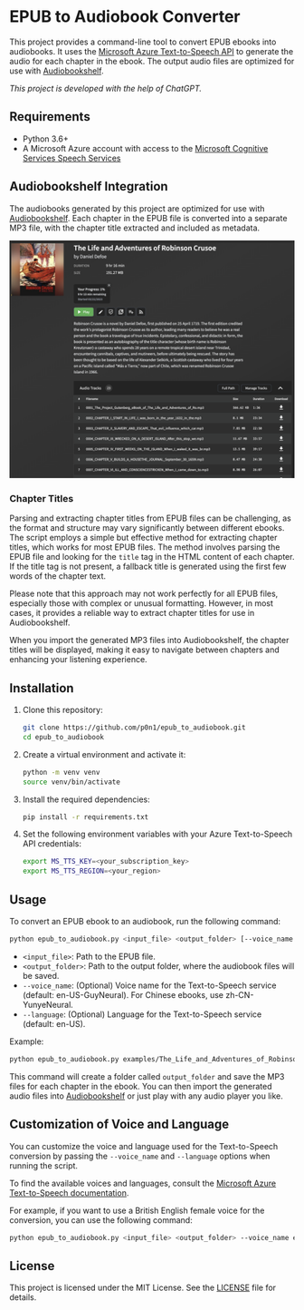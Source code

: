 # EPUB to Audiobook Converter

This project provides a command-line tool to convert EPUB ebooks into audiobooks. It uses the [Microsoft Azure Text-to-Speech API](https://learn.microsoft.com/en-us/azure/cognitive-services/speech-service/rest-text-to-speech) to generate the audio for each chapter in the ebook. The output audio files are optimized for use with [Audiobookshelf](https://github.com/advplyr/audiobookshelf).

*This project is developed with the help of ChatGPT.*

## Requirements

- Python 3.6+
- A Microsoft Azure account with access to the [Microsoft Cognitive Services Speech Services](https://portal.azure.com/#create/Microsoft.CognitiveServicesSpeechServices)

## Audiobookshelf Integration

The audiobooks generated by this project are optimized for use with [Audiobookshelf](https://github.com/advplyr/audiobookshelf). Each chapter in the EPUB file is converted into a separate MP3 file, with the chapter title extracted and included as metadata.

![demo](./examples/audiobookshelf.png)

### Chapter Titles

Parsing and extracting chapter titles from EPUB files can be challenging, as the format and structure may vary significantly between different ebooks. The script employs a simple but effective method for extracting chapter titles, which works for most EPUB files. The method involves parsing the EPUB file and looking for the `title` tag in the HTML content of each chapter. If the title tag is not present, a fallback title is generated using the first few words of the chapter text.

Please note that this approach may not work perfectly for all EPUB files, especially those with complex or unusual formatting. However, in most cases, it provides a reliable way to extract chapter titles for use in Audiobookshelf.

When you import the generated MP3 files into Audiobookshelf, the chapter titles will be displayed, making it easy to navigate between chapters and enhancing your listening experience.

## Installation

1. Clone this repository:

    ```bash
    git clone https://github.com/p0n1/epub_to_audiobook.git
    cd epub_to_audiobook
    ```

2. Create a virtual environment and activate it:

    ```bash
    python -m venv venv
    source venv/bin/activate
    ```

3. Install the required dependencies:

    ```bash
    pip install -r requirements.txt
    ```

4. Set the following environment variables with your Azure Text-to-Speech API credentials:

    ```bash
    export MS_TTS_KEY=<your_subscription_key>
    export MS_TTS_REGION=<your_region>
    ```

## Usage

To convert an EPUB ebook to an audiobook, run the following command:

```bash
python epub_to_audiobook.py <input_file> <output_folder> [--voice_name <voice_name>] [--language <language>]
```


- `<input_file>`: Path to the EPUB file.
- `<output_folder>`: Path to the output folder, where the audiobook files will be saved.
- `--voice_name`: (Optional) Voice name for the Text-to-Speech service (default: en-US-GuyNeural). For Chinese ebooks, use zh-CN-YunyeNeural.
- `--language`: (Optional) Language for the Text-to-Speech service (default: en-US).

Example:

```bash
python epub_to_audiobook.py examples/The_Life_and_Adventures_of_Robinson_Crusoe.epub output_folder
```

This command will create a folder called `output_folder` and save the MP3 files for each chapter in the ebook. You can then import the generated audio files into [Audiobookshelf](https://github.com/advplyr/audiobookshelf) or just play with any audio player you like.

## Customization of Voice and Language

You can customize the voice and language used for the Text-to-Speech conversion by passing the `--voice_name` and `--language` options when running the script.

To find the available voices and languages, consult the [Microsoft Azure Text-to-Speech documentation](https://learn.microsoft.com/en-us/azure/cognitive-services/speech-service/language-support?tabs=tts#text-to-speech).

For example, if you want to use a British English female voice for the conversion, you can use the following command:

```bash
python epub_to_audiobook.py <input_file> <output_folder> --voice_name en-GB-LibbyNeural --language en-GB
```

## License

This project is licensed under the MIT License. See the [LICENSE](LICENSE) file for details.
